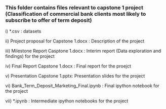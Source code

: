 
### This folder contains files relevant to capstone 1 project (Classification of commercial bank clients most likely to subscribe to offer of term deposit)

i) *.csv : datasets

ii) Project proposal for Capstone 1.docx : Description of the project

iii) Milestone Report Casptone 1.docx : Interim report (Data exploration and findings) for the project

iv) Final Report Capstone 1.docx : Final report for the proejct 

v) Presentation Capstone 1.pptx: Presentation slides for the project

vi) Bank_Term_Deposit_Marketing_Final.ipynb : Final ipython notebook for the project

vii) *.ipynb : Intermediate ipython notebooks for the project

